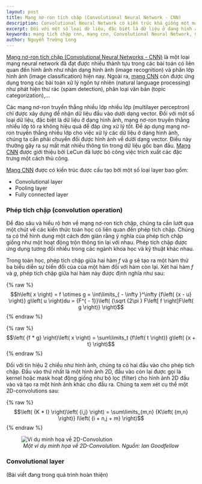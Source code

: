 ```yaml
---
layout: post
title: Mạng nơ-ron tích chập (Convolutional Neural Network - CNN)
description: Convolutional Neural Network có kiến trúc khá giống một mạng nơ-ron truyền thẳng thông thường, bao gồm các nơ-ron có khả năng tự tối ưu hóa thông qua quá trình học.
excerpt: Đối với một số loại dữ liệu, đặc biệt là dữ liệu ở dạng hình ảnh, mạng nơ-ron truyền thẳng nhiều lớp tỏ ra không hiệu quả để đáp ứng xử lý tốt. Để áp dụng mạng nơ-ron truyền thẳng nhiều lớp cho việc xử lý các dữ liệu ở dạng hình ảnh, chúng ta cần phải chuyển đổi được hình ảnh về dưới dạng vector.
keywords: mạng tích chập cnn, mạng cnn, Convolutional Neural Network, mạng Convolutional Neural Network, mạng nơ-ron tích chập CNN, mạng nơ-ron tích chập
author: Nguyễn Trường Long
---
```


[Mạng nơ-ron tích chập (Convolutional Neural Networks - CNN)](https://nguyentruonglong.net/mang-no-ron-tich-chap-convolutional-neural-network-cnn.html) là một loại mạng neural network đã đạt được nhiều thành tựu trong các bài toán có liên quan đến hình ảnh như nhận dạng hình ảnh (image recognition) và phân lớp hình ảnh (image classification) hiện nay. Ngoài ra, [mạng CNN](https://nguyentruonglong.net/mang-no-ron-tich-chap-convolutional-neural-network-cnn.html) còn được ứng dụng trong các bài toán xử lý ngôn tự nhiên (natural language processing) như phát hiện thư rác (spam detection), phân loại văn bản (topic categorization),...

Các mạng nơ-ron truyền thẳng nhiều lớp nhiều lớp (multilayer perceptron) chỉ được xây dựng để nhận dữ liệu đầu vào dưới dạng vector. Đối với một số loại dữ liệu, đặc biệt là dữ liệu ở dạng hình ảnh, mạng nơ-ron truyền thẳng nhiều lớp tỏ ra không hiệu quả để đáp ứng xử lý tốt. Để áp dụng mạng nơ-ron truyền thẳng nhiều lớp cho việc xử lý các dữ liệu ở dạng hình ảnh, chúng ta cần phải chuyển đổi được hình ảnh về dưới dạng vector. Điều này thường gây ra sự mất mát nhiều thông tin trong dữ liệu gốc ban đầu. [Mạng CNN](https://nguyentruonglong.net/mang-no-ron-tich-chap-convolutional-neural-network-cnn.html) được giới thiệu bởi LeCun đã lược bỏ công việc trích xuất các đặc trưng một cách thủ công.

[Mạng CNN](https://nguyentruonglong.net/mang-no-ron-tich-chap-convolutional-neural-network-cnn.html) được có kiến trúc được cấu tạo bởi một số loại layer bao gồm:
- Convolutional layer
- Pooling layer
- Fully connected layer

### Phép tích chập (convolution operation)

Để đào sâu và hiểu rõ hơn về mạng nơ-ron tích chập, chúng ta cần lướt qua một chút về các kiến thức toán học có liên quan đến phép tích chập. Chúng ta có thể hình dung một cách đơn giản rằng ý nghĩa của phép tích chập giống như một hoạt động trộn thông tin lại với nhau. Phép tích chập được ứng dụng tương đối nhiều trong các ngành khoa học và kỹ thuật khác nhau.

Trong toán học, phép tích chập giữa hai hàm $f$ và $g$ sẽ tạo ra một hàm thứ ba biểu diễn sự biến đổi của của một hàm đối với hàm còn lại. Xét hai hàm $f$ và $g$, phép tích chập giữa hai hàm này được định nghĩa như sau:

{% raw %}
$$h\left( x \right) = f \otimes g = \int\limits_{ - \infty }^\infty  {f\left( {x - u} \right)} g\left( u \right)du = {F^{ - 1}}\left( {\sqrt {2\pi } F\left[ f \right]F\left( g \right)} \right)$$
{% endraw %}

{% raw %}
$$\left( {f * g} \right)\left( x \right) = \sum\limits_t {f\left( t \right)} g\left( {x + t} \right)$$
{% endraw %}

Đối với tín hiệu 2 chiều như hình ảnh, chúng ta có hai đầu vào cho phép tích chập. Đầu vào thứ nhất là một hình ảnh 2D, đầu vào còn lại được gọi là kernel hoặc mask hoạt động giống như bộ lọc (filter) cho hình ảnh 2D đầu vào và tạo ra một hình ảnh khác cho đầu ra. Chúng ta xem xét cụ thể một 2D-convolutions sau:

{% raw %}
$$\left( {K * I} \right)\left( {i,j} \right) = \sum\limits_{m,n} {K\left( {m,n} \right)} I\left( {i + n,j + m} \right)$$
{% endraw %}

<figure class="image">
  <img src="https://nguyentruonglong.net/images/2DConvolution.png" alt="Ví dụ minh họa về 2D-Convolution">
  <figcaption><center><i>Một ví dụ minh họa về 2D-Convolution. Nguồn: Ian Goodfellow</i></center></figcaption>
</figure>

### Convolutional layer
(Bài viết đang trong quá trình hoàn thiện)
